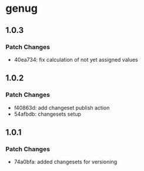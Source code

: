 # genug

## 1.0.3

### Patch Changes

- 40ea734: fix calculation of not yet assigned values

## 1.0.2

### Patch Changes

- f40863d: add changeset publish action
- 54afbdb: changesets setup

## 1.0.1

### Patch Changes

- 74a0bfa: added changesets for versioning
